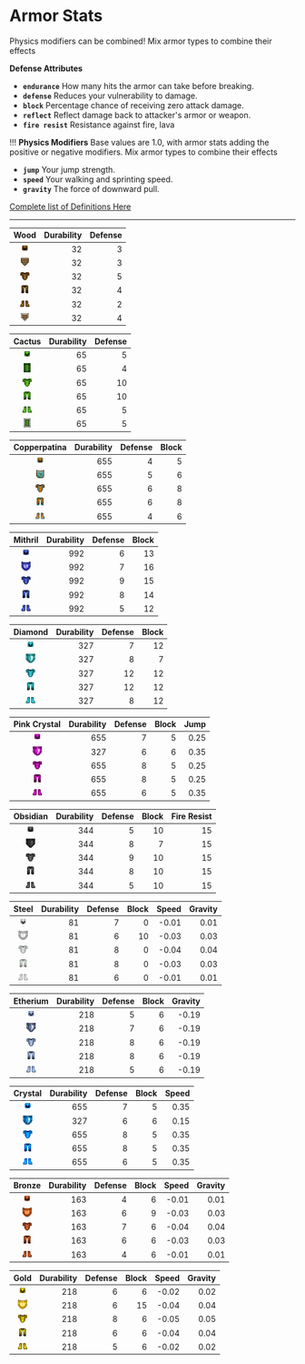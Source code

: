 # Armor Stats

Physics modifiers can be combined! Mix armor types to combine their effects

**Defense Attributes**

- **`endurance`**   How many hits the armor can take before breaking.
- **`defense`**     Reduces your vulnerability to damage.
- **`block`**       Percentage chance of receiving zero attack damage.
- **`reflect`**     Reflect damage back to attacker's armor or weapon.
- **`fire resist`** Resistance against fire, lava

!!! **Physics Modifiers**
  Base values are 1.0, with armor stats adding the positive or negative modifiers. Mix armor types to combine their effects

- **`jump`**    Your jump strength.
- **`speed`**   Your walking and sprinting speed.
- **`gravity`** The force of downward pull.

[Complete list of Definitions Here](https://github.com/minetest-mods/3d_armor/blob/master/3d_armor/README.md)
___

|        Wood | Durability | Defense |
|:-----------:|-----------:|--------:|
| ![helmet](/images/textures/armor/3d_armor_inv_helmet_wood.png)             |         32 |       3 |
| ![shield](/images/textures/armor/shields_inv_shield_wood.png)              |         32 |       3 |
| ![chestplate](/images/textures/armor/3d_armor_inv_chestplate_wood.png)     |         32 |       5 |
| ![leggings](/images/textures/armor/3d_armor_inv_leggings_wood.png)         |         32 |       4 |
| ![boots](/images/textures/armor/3d_armor_inv_boots_wood.png)               |         32 |       2 |
| ![augmented shield](/images/textures/armor/shields_inv_shield_enhanced_wood.png) |         32 |       4 |

| Cactus      | Durability | Defense |
|:-----------:|-----------:|--------:|
| ![helmet](/images/textures/armor/3d_armor_inv_helmet_cactus.png)         |         65 |       5 |
| ![shield](/images/textures/armor/shields_inv_shield_cactus.png)          |         65 |       4 |
| ![chestplate](/images/textures/armor/3d_armor_inv_chestplate_cactus.png) |         65 |      10 |
| ![leggings](/images/textures/armor/3d_armor_inv_leggings_cactus.png)     |         65 |      10 |
| ![boots](/images/textures/armor/3d_armor_inv_boots_cactus.png)           |         65 |       5 |
| ![augmented shield](/images/textures/armor/shields_inv_shield_enhanced_cactus.png) |         65 |       5 |

| Copperpatina | Durability | Defense | Block |
|:------------:|-----------:|--------:|------:|
| ![helmet](/images/textures/armor/armorplus_inv_copperpatina_helmet.png)         |        655 |       4 |     5 |
| ![shield](/images/textures/armor/armorplus_inv_copperpatina_shield.png)         |        655 |       5 |     6 |
| ![chestplate](/images/textures/armor/armorplus_inv_copperpatina_chestplate.png) |        655 |       6 |     8 |
| ![leggings](/images/textures/armor/armorplus_inv_copperpatina_leggings.png)     |        655 |       6 |     8 |
| ![boots](/images/textures/armor/armorplus_inv_copperpatina_boots.png)           |        655 |       4 |     6 |

|    Mithril | Durability |    Defense | Block |
|:----------:|-----------:|-----------:|------:|
| ![helmet](/images/textures/armor/3d_armor_inv_helmet_mithril.png)         |        992 |          6 |    13 |
| ![shield](/images/textures/armor/shields_inv_shield_mithril.png)          |        992 |          7 |    16 |
| ![chestplate](/images/textures/armor/3d_armor_inv_chestplate_mithril.png) |        992 |          9 |    15 |
| ![leggings](/images/textures/armor/3d_armor_inv_leggings_mithril.png)     |        992 |          8 |    14 |
| ![boots](/images/textures/armor/3d_armor_inv_boots_mithril.png)           |        992 |          5 |    12 |

|    Diamond | Durability |    Defense | Block |
|:----------:|-----------:|-----------:|------:|
| ![helmet](/images/textures/armor/3d_armor_inv_helmet_diamond.png)         |        327 |          7 |    12 |
| ![shield](/images/textures/armor/shields_inv_shield_diamond.png)          |        327 |          8 |     7 |
| ![chestplate](/images/textures/armor/3d_armor_inv_chestplate_diamond.png) |        327 |         12 |    12 |
| ![leggings](/images/textures/armor/3d_armor_inv_leggings_diamond.png)     |        327 |         12 |    12 |
| ![boots](/images/textures/armor/3d_armor_inv_boots_diamond.png)           |        327 |          8 |    12 |

| Pink Crystal | Durability | Defense | Block | Jump |
|:------------:|-----------:|--------:|------:|-----:|
| ![helmet](/images/textures/armor/3d_armor_inv_helmet_pink_crystal.png)         |        655 |       7 |     5 | 0.25 |
| ![shield](/images/textures/armor/shields_inv_shield_pink_crystal.png)          |        327 |       6 |     6 | 0.35 |
| ![chestplate](/images/textures/armor/3d_armor_inv_chestplate_pink_crystal.png) |        655 |       8 |     5 | 0.25 |
| ![leggings](/images/textures/armor/3d_armor_inv_leggings_pink_crystal.png)     |        655 |       8 |     5 | 0.25 |
| ![boots](/images/textures/armor/3d_armor_inv_boots_pink_crystal.png)           |        655 |       6 |     5 | 0.35 |

|   Obsidian | Durability | Defense | Block | Fire Resist |
|:----------:|-----------:|--------:|------:|------------:|
| ![helmet](/images/textures/armor/armorplus_inv_obsidian_helmet.png)         |        344 |       5 |    10 |          15 |
| ![shield](/images/textures/armor/armorplus_inv_obsidian_shield.png)         |        344 |       8 |     7 |          15 |
| ![chestplate](/images/textures/armor/armorplus_inv_obsidian_chestplate.png) |        344 |       9 |    10 |          15 |
| ![leggings](/images/textures/armor/armorplus_inv_obsidian_leggings.png)     |        344 |       8 |    10 |          15 |
| ![boots](/images/textures/armor/armorplus_inv_obsidian_boots.png)           |        344 |       5 |    10 |          15 |

|      Steel | Durability | Defense | Block | Speed | Gravity |
|:----------:|-----------:|--------:|------:|------:|--------:|
| ![helmet](/images/textures/armor/3d_armor_inv_helmet_steel.png)         |         81 |       7 |     0 | -0.01 |    0.01 |
| ![shield](/images/textures/armor/shields_inv_shield_steel.png)          |         81 |       6 |    10 | -0.03 |    0.03 |
| ![chestplate](/images/textures/armor/3d_armor_inv_chestplate_steel.png) |         81 |       8 |     0 | -0.04 |    0.04 |
| ![leggings](/images/textures/armor/3d_armor_inv_leggings_steel.png)     |         81 |       8 |     0 | -0.03 |    0.03 |
| ![boots](/images/textures/armor/3d_armor_inv_boots_steel.png)           |         81 |       6 |     0 | -0.01 |    0.01 |

|   Etherium | Durability | Defense | Block | Gravity |
|:----------:|-----------:|--------:|------:|--------:|
| ![helmet](/images/textures/armor/armorplus_inv_etherium_helmet.png)         |        218 |       5 |     6 |   -0.19 |
| ![shield](/images/textures/armor/armorplus_inv_etherium_shield.png)         |        218 |       7 |     6 |   -0.19 |
| ![chestplate](/images/textures/armor/armorplus_inv_etherium_chestplate.png) |        218 |       8 |     6 |   -0.19 |
| ![leggings](/images/textures/armor/armorplus_inv_etherium_leggings.png)     |        218 |       8 |     6 |   -0.19 |
| ![boots](/images/textures/armor/armorplus_inv_etherium_boots.png)           |        218 |       5 |     6 |   -0.19 |

| Crystal    | Durability | Defense | Block | Speed |
|:----------:|-----------:|--------:|------:|------:|
| ![helmet](/images/textures/armor/3d_armor_inv_helmet_crystal.png)         |        655 |       7 |     5 |  0.35 |
| ![shield](/images/textures/armor/shields_inv_shield_crystal.png)          |        327 |       6 |     6 |  0.15 |
| ![chestplate](/images/textures/armor/3d_armor_inv_chestplate_crystal.png) |        655 |       8 |     5 |  0.35 |
| ![leggings](/images/textures/armor/3d_armor_inv_leggings_crystal.png)     |        655 |       8 |     5 |  0.35 |
| ![boots](/images/textures/armor/3d_armor_inv_boots_crystal.png)           |        655 |       6 |     5 |  0.35 |

| Bronze     | Durability | Defense | Block | Speed | Gravity |
|:----------:|-----------:|--------:|------:|------:|--------:|
| ![helmet](/images/textures/armor/3d_armor_inv_helmet_bronze.png)         |        163 |       4 |     6 | -0.01 |    0.01 |
| ![shield](/images/textures/armor/shields_inv_shield_bronze.png)          |        163 |       6 |     9 | -0.03 |    0.03 |
| ![chestplate](/images/textures/armor/3d_armor_inv_chestplate_bronze.png) |        163 |       7 |     6 | -0.04 |    0.04 |
| ![leggings](/images/textures/armor/3d_armor_inv_leggings_bronze.png)     |        163 |       6 |     6 | -0.03 |    0.03 |
| ![boots](/images/textures/armor/3d_armor_inv_boots_bronze.png)           |        163 |       4 |     6 | -0.01 |    0.01 |

| Gold       | Durability | Defense | Block | Speed | Gravity |
|:----------:|-----------:|--------:|------:|------:|--------:|
| ![helmet](/images/textures/armor/3d_armor_inv_helmet_gold.png)         |        218 |       6 |     6 | -0.02 |    0.02 |
| ![shield](/images/textures/armor/shields_inv_shield_gold.png)          |        218 |       6 |    15 | -0.04 |    0.04 |
| ![chestplate](/images/textures/armor/3d_armor_inv_chestplate_gold.png) |        218 |       8 |     6 | -0.05 |    0.05 |
| ![leggings](/images/textures/armor/3d_armor_inv_leggings_gold.png)     |        218 |       6 |     6 | -0.04 |    0.04 |
| ![boots](/images/textures/armor/3d_armor_inv_boots_gold.png)           |        218 |       5 |     6 | -0.02 |    0.02 |
